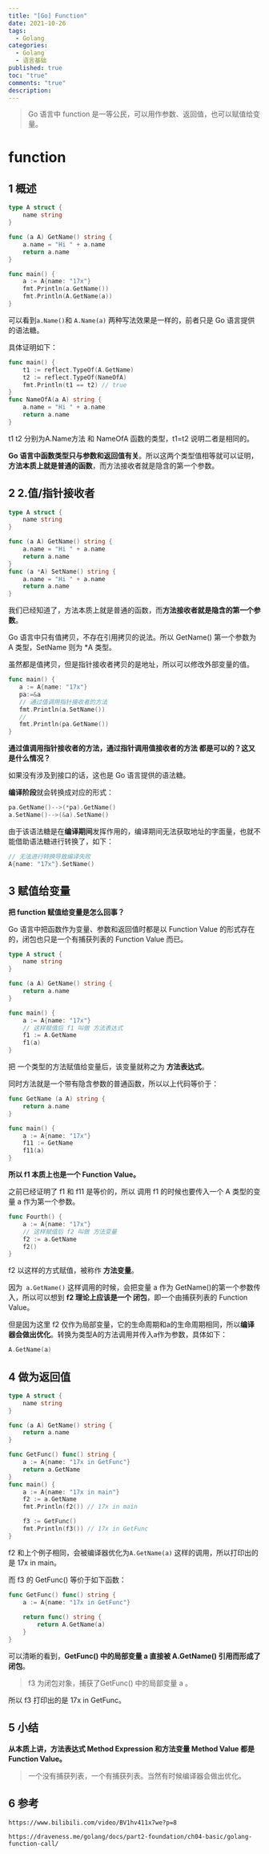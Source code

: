 ```yaml
---
title: "[Go] Function"
date: 2021-10-26
tags:
  - Golang
categories:
  - Golang
  - 语言基础
published: true
toc: "true"
comments: "true"
description:
---
```

>Go 语言中 function 是一等公民，可以用作参数、返回值，也可以赋值给变量。

<!--more-->

# function

## 1 概述

```go
type A struct {
	name string
}

func (a A) GetName() string {
	a.name = "Hi " + a.name
	return a.name
}

func main() {
	a := A{name: "17x"}
	fmt.Println(a.GetName())
	fmt.Println(A.GetName(a))
}
```

可以看到`a.Name()`和 `A.Name(a)` 两种写法效果是一样的，前者只是 Go 语言提供的语法糖。

具体证明如下：

```go
func main() {
	t1 := reflect.TypeOf(A.GetName)
	t2 := reflect.TypeOf(NameOfA)
	fmt.Println(t1 == t2) // true
}
func NameOfA(a A) string {
	a.name = "Hi " + a.name
	return a.name
}
```

t1 t2 分别为A.Name方法 和 NameOfA 函数的类型，t1=t2 说明二者是相同的。

**Go 语言中函数类型只与参数和返回值有关**。所以这两个类型值相等就可以证明，**方法本质上就是普通的函数**，而方法接收者就是隐含的第一个参数。

## 2 2.值/指针接收者

```go
type A struct {
	name string
}

func (a A) GetName() string {
	a.name = "Hi " + a.name
	return a.name
}
func (a *A) SetName() string {
	a.name = "Hi " + a.name
	return a.name
}
```

我们已经知道了，方法本质上就是普通的函数，而**方法接收者就是隐含的第一个参数**。

Go 语言中只有值拷贝，不存在引用拷贝的说法。所以 GetName() 第一个参数为 A 类型，SetName 则为 *A 类型。

虽然都是值拷贝，但是指针接收者拷贝的是地址，所以可以修改外部变量的值。

```go
func main() {
   a := A{name: "17x"}
   pa:=&a
   // 通过值调用指针接收者的方法
   fmt.Println(a.SetName())
   // 
   fmt.Println(pa.GetName())
}
```

**通过值调用指针接收者的方法，通过指针调用值接收者的方法 都是可以的？这又是什么情况？**

如果没有涉及到接口的话，这也是 Go 语言提供的语法糖。

**编译阶段**就会转换成对应的形式：

```go
pa.GetName()-->(*pa).GetName()
a.SetName()-->(&a).SetName()
```

由于该语法糖是在**编译期间**发挥作用的，编译期间无法获取地址的字面量，也就不能借助语法糖进行转换了，如下：

```go
// 无法进行转换导致编译失败 
A{name: "17x"}.SetName()
```



## 3 赋值给变量

**把 function 赋值给变量是怎么回事？**

Go 语言中把函数作为变量、参数和返回值时都是以 Function Value 的形式存在的，闭包也只是一个有捕获列表的 Function Value 而已。



```go
type A struct {
	name string
}

func (a A) GetName() string {
	return a.name
}

func main() {
	a := A{name: "17x"}
	// 这样赋值后 f1 叫做 方法表达式
	f1 := A.GetName
    f1(a)
}
```

把 一个类型的方法赋值给变量后，该变量就称之为 **方法表达式**。

同时方法就是一个带有隐含参数的普通函数，所以以上代码等价于：

```go
func GetName (a A) string {
	return a.name
}

func main() {
	a := A{name: "17x"}
	f11 := GetName
    f11(a)
}
```

**所以 f1 本质上也是一个 Function Value。**

之前已经证明了 f1 和 f11 是等价的，所以 调用 f1 的时候也要传入一个 A 类型的变量 a 作为第一个参数。



```go
func Fourth() {
	a := A{name: "17x"}
	// 这样赋值后 f2 叫做 方法变量
	f2 := a.GetName
	f2()
}
```

f2 以这样的方式赋值，被称作 **方法变量**。

因为` a.GetName()` 这样调用的时候，会把变量 a 作为 GetName()的第一个参数传入，所以可以想到 **f2 理论上应该是一个 闭包**，即一个由捕获列表的 Function Value。

但是因为这里 f2 仅作为局部变量，它的生命周期和a的生命周期相同，所以**编译器会做出优化**。转换为类型A的方法调用并传入a作为参数，具体如下：

```go
A.GetName(a)
```



## 4 做为返回值

```go
type A struct {
	name string
}

func (a A) GetName() string {
	return a.name
}

func GetFunc() func() string {
	a := A{name: "17x in GetFunc"}
	return a.GetName
}
func main() {
	a := A{name: "17x in main"}
	f2 := a.GetName
	fmt.Println(f2()) // 17x in main

	f3 := GetFunc()
	fmt.Println(f3()) // 17x in GetFunc
}
```



f2 和上个例子相同，会被编译器优化为`A.GetName(a)` 这样的调用，所以打印出的是 17x in main。

而 f3 的 GetFunc() 等价于如下函数：

```go
func GetFunc() func() string {
	a := A{name: "17x in GetFunc"}
	
	return func() string {
		return A.GetName(a)
	}
}
```

可以清晰的看到，**GetFunc() 中的局部变量 a 直接被 A.GetName() 引用而形成了闭包**。

> f3 为闭包对象，捕获了GetFunc() 中的局部变量 a 。

所以 f3 打印出的是 17x in GetFunc。

## 5 小结

**从本质上讲，方法表达式 Method Expression 和方法变量 Method Value 都是 Function Value。**

> 一个没有捕获列表，一个有捕获列表。当然有时候编译器会做出优化。



## 6 参考

`https://www.bilibili.com/video/BV1hv411x7we?p=8`

`https://draveness.me/golang/docs/part2-foundation/ch04-basic/golang-function-call/`